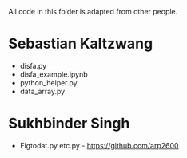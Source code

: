 All code in this folder is adapted from other people.
# Sebastian Kaltzwang
* disfa.py
* disfa_example.ipynb
* python_helper.py
* data_array.py
# Sukhbinder Singh
* Figtodat.py
etc.py - https://github.com/arp2600